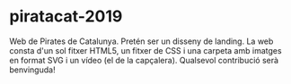 # piratacat-2019
Web de Pirates de Catalunya. Pretén ser un disseny de landing.
La web consta d'un sol fitxer HTML5, un fitxer de CSS i una carpeta amb imatges en format SVG i un vídeo (el de la capçalera).
Qualsevol contribució serà benvinguda!
